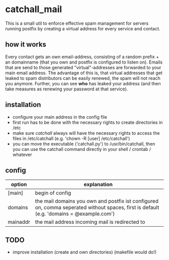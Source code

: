 # catchall_mail
This is a small util to enforce effective spam management for servers running postfix by creating a virtual address for every service and contact.

## how it works
Every contact gets an own email-address, consisting of a random prefix + an domainname (that you own and postfix is configured to listen on).
Emails that are send to those generated "virtual"-addresses are forwarded to your main email address.
The advantage of this is, that virtual addresses that get leaked to spam distributors can be easily renewed, the spam will not reach you anymore. Further, you can see **who** has leaked your address (and then take measures as renewing your password at that service).

## installation
* configure your main address in the config file
* first run has to be done with the necessary rights to create directories in /etc
* make sure *catchall* always will have the necessary rights to access the files in /etc/catchall (e.g. 'chown -R [user] /etc/catchall')
* you can move the executable ('catchall.py') to /usr/bin/catchall, then you can use the catchall command directly in your shell / crontab / whatever

## config
| option | explanation |
|---|---|
| [main] | begin of config |
| domains | the mail domains you own and postfix ist configured on, comma seperated without spaces, first is default (e.g. 'domains = @example.com') |
| mainaddr | the mail address incoming mail is redirected to |

## TODO
* improve installation (create and own directories) (makefile would do!)
